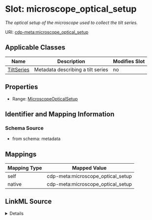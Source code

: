 

# Slot: microscope_optical_setup


_The optical setup of the microscope used to collect the tilt series._



URI: [cdp-meta:microscope_optical_setup](metadatamicroscope_optical_setup)



<!-- no inheritance hierarchy -->





## Applicable Classes

| Name | Description | Modifies Slot |
| --- | --- | --- |
| [TiltSeries](TiltSeries.md) | Metadata describing a tilt series |  no  |







## Properties

* Range: [MicroscopeOpticalSetup](MicroscopeOpticalSetup.md)





## Identifier and Mapping Information







### Schema Source


* from schema: metadata




## Mappings

| Mapping Type | Mapped Value |
| ---  | ---  |
| self | cdp-meta:microscope_optical_setup |
| native | cdp-meta:microscope_optical_setup |




## LinkML Source

<details>
```yaml
name: microscope_optical_setup
description: The optical setup of the microscope used to collect the tilt series.
from_schema: metadata
rank: 1000
alias: microscope_optical_setup
owner: TiltSeries
domain_of:
- TiltSeries
range: MicroscopeOpticalSetup
inlined: true
inlined_as_list: true

```
</details>